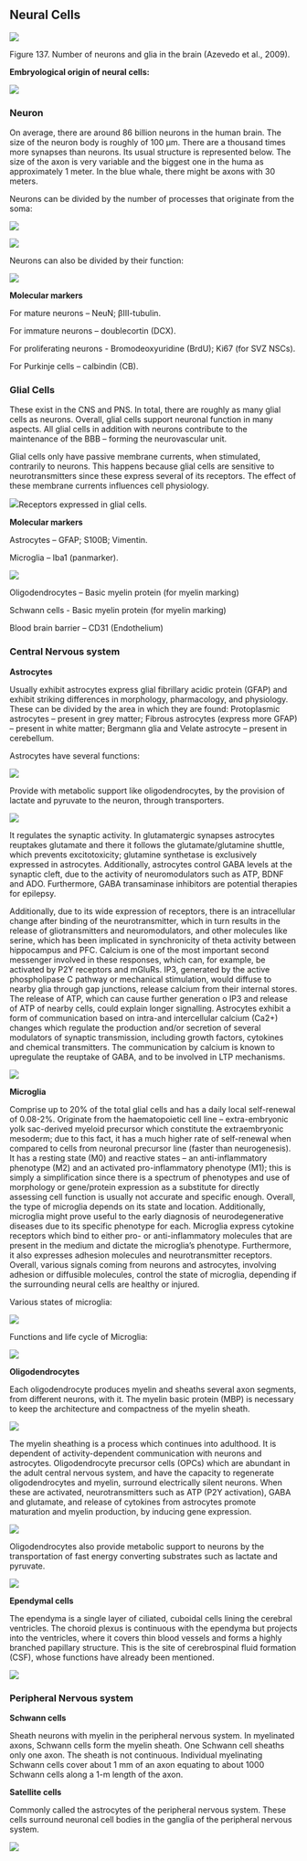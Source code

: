 ## Neural Cells

![](<2 - Source Material/Masters/attachments/Attachment 87.png>)

Figure 137. Number of neurons and glia in the brain (Azevedo et al., 2009).

**Embryological origin of neural cells:**

![](<2 - Source Material/Masters/attachments/Attachment 88.png>)

### Neuron

On average, there are around 86 billion neurons in the human brain. The size of the neuron body is roughly of 100 µm. There are a thousand times more synapses than neurons. Its usual structure is represented below. The size of the axon is very variable and the biggest one in the huma as approximately 1 meter. In the blue whale, there might be axons with 30 meters.

Neurons can be divided by the number of processes that originate from the soma:

![](<2 - Source Material/Masters/attachments/Attachment 89.png>)

![](<2 - Source Material/Masters/attachments/Attachment 90.png>)

Neurons can also be divided by their function:

![](<2 - Source Material/Masters/attachments/Attachment 91.png>)

**Molecular markers**

For mature neurons – NeuN; βIII-tubulin.

For immature neurons – doublecortin (DCX).

For proliferating neurons - Bromodeoxyuridine (BrdU); Ki67 (for SVZ NSCs).

For Purkinje cells – calbindin (CB).

### Glial Cells

These exist in the CNS and PNS. In total, there are roughly as many glial cells as neurons. Overall, glial cells support neuronal function in many aspects. All glial cells in addition with neurons contribute to the maintenance of the BBB – forming the neurovascular unit.

Glial cells only have passive membrane currents, when stimulated, contrarily to neurons. This happens because glial cells are sensitive to neurotransmitters since these express several of its receptors. The effect of these membrane currents influences cell physiology.

![](<2 - Source Material/Masters/attachments/Attachment 92.png>)Receptors expressed in glial cells.

**Molecular markers**

Astrocytes – GFAP; S100B; Vimentin.

Microglia – Iba1 (panmarker).

![](<2 - Source Material/Masters/attachments/Attachment 93.png>)

Oligodendrocytes – Basic myelin protein (for myelin marking)

Schwann cells - Basic myelin protein (for myelin marking)

Blood brain barrier – CD31 (Endothelium)

### Central Nervous system

**Astrocytes**

Usually exhibit astrocytes express glial fibrillary acidic protein (GFAP) and exhibit striking differences in morphology, pharmacology, and physiology. These can be divided by the area in which they are found: Protoplasmic astrocytes – present in grey matter; Fibrous astrocytes (express more GFAP) – present in white matter; Bergmann glia and Velate astrocyte – present in cerebellum.

Astrocytes have several functions:

![](<2 - Source Material/Masters/attachments/Attachment 94.png>)

Provide with metabolic support like oligodendrocytes, by the provision of lactate and pyruvate to the neuron, through transporters.

![](<2 - Source Material/Masters/attachments/Attachment 95.png>)

It regulates the synaptic activity. In glutamatergic synapses astrocytes reuptakes glutamate and there it follows the glutamate/glutamine shuttle, which prevents excitotoxicity; glutamine synthetase is exclusively expressed in astrocytes. Additionally, astrocytes control GABA levels at the synaptic cleft, due to the activity of neuromodulators such as ATP, BDNF and ADO. Furthermore, GABA transaminase inhibitors are potential therapies for epilepsy.

Additionally, due to its wide expression of receptors, there is an intracellular change after binding of the neurotransmitter, which in turn results in the release of gliotransmitters and neuromodulators, and other molecules like serine, which has been implicated in synchronicity of theta activity between hippocampus and PFC. Calcium is one of the most important second messenger involved in these responses, which can, for example, be activated by P2Y receptors and mGluRs. IP3, generated by the active phospholipase C pathway or mechanical stimulation, would diffuse to nearby glia through gap junctions, release calcium from their internal stores. The release of ATP, which can cause further generation o IP3 and release of ATP of nearby cells, could explain longer signalling. Astrocytes exhibit a form of communication based on intra-and intercellular calcium (Ca2+) changes which regulate the production and/or secretion of several modulators of synaptic transmission, including growth factors, cytokines and chemical transmitters. The communication by calcium is known to upregulate the reuptake of GABA, and to be involved in LTP mechanisms.

![](<2 - Source Material/Masters/attachments/Attachment 96.png>)

**Microglia**

Comprise up to 20% of the total glial cells and has a daily local self-renewal of 0.08-2%. Originate from the haematopoietic cell line – extra-embryonic yolk sac-derived myeloid precursor which constitute the extraembryonic mesoderm; due to this fact, it has a much higher rate of self-renewal when compared to cells from neuronal precursor line (faster than neurogenesis). It has a resting state (M0) and reactive states – an anti-inflammatory phenotype (M2) and an activated pro-inflammatory phenotype (M1); this is simply a simplification since there is a spectrum of phenotypes and use of morphology or gene/protein expression as a substitute for directly assessing cell function is usually not accurate and specific enough. Overall, the type of microglia depends on its state and location. Additionally, microglia might prove useful to the early diagnosis of neurodegenerative diseases due to its specific phenotype for each. Microglia express cytokine receptors which bind to either pro- or anti-inflammatory molecules that are present in the medium and dictate the microglia’s phenotype. Furthermore, it also expresses adhesion molecules and neurotransmitter receptors. Overall, various signals coming from neurons and astrocytes, involving adhesion or diffusible molecules, control the state of microglia, depending if the surrounding neural cells are healthy or injured.

Various states of microglia:

![](<2 - Source Material/Masters/attachments/Attachment 97.png>)

Functions and life cycle of Microglia:

![](<2 - Source Material/Masters/attachments/Attachment 98.png>)

**Oligodendrocytes**

Each oligodendrocyte produces myelin and sheaths several axon segments, from different neurons, with it. The myelin basic protein (MBP) is necessary to keep the architecture and compactness of the myelin sheath.

![](<2 - Source Material/Masters/attachments/Attachment 99.png>)

The myelin sheathing is a process which continues into adulthood. It is dependent of activity-dependent communication with neurons and astrocytes. Oligodendrocyte precursor cells (OPCs) which are abundant in the adult central nervous system, and have the capacity to regenerate oligodendrocytes and myelin, surround electrically silent neurons. When these are activated, neurotransmitters such as ATP (P2Y activation), GABA and glutamate, and release of cytokines from astrocytes promote maturation and myelin production, by inducing gene expression.

![](<2 - Source Material/Masters/attachments/Attachment 100.png>)

Oligodendrocytes also provide metabolic support to neurons by the transportation of fast energy converting substrates such as lactate and pyruvate.

![](<2 - Source Material/Masters/attachments/Attachment 101.png>)

**Ependymal cells**

The ependyma is a single layer of ciliated, cuboidal cells lining the cerebral ventricles. The choroid plexus is continuous with the ependyma but projects into the ventricles, where it covers thin blood vessels and forms a highly branched papillary structure. This is the site of cerebrospinal fluid formation (CSF), whose functions have already been mentioned.

![](<2 - Source Material/Masters/attachments/Attachment 102.png>)

### Peripheral Nervous system

**Schwann cells**

Sheath neurons with myelin in the peripheral nervous system. In myelinated axons, Schwann cells form the myelin sheath. One Schwann cell sheaths only one axon. The sheath is not continuous. Individual myelinating Schwann cells cover about 1 mm of an axon equating to about 1000 Schwann cells along a 1-m length of the axon.

**Satellite cells**

Commonly called the astrocytes of the peripheral nervous system. These cells surround neuronal cell bodies in the ganglia of the peripheral nervous system.

![](<2 - Source Material/Masters/attachments/Attachment 103.png>)